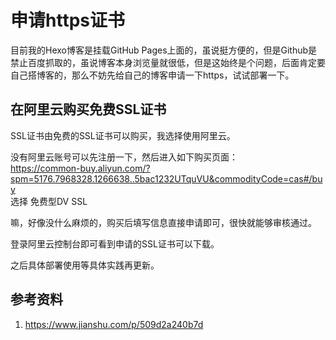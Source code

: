 # 申请https证书
目前我的Hexo博客是挂载GitHub Pages上面的，虽说挺方便的，但是Github是禁止百度抓取的，虽说博客本身浏览量就很低，但是这始终是个问题，后面肯定要自己搭博客的，那么不妨先给自己的博客申请一下https，试试部署一下。

## 在阿里云购买免费SSL证书
SSL证书由免费的SSL证书可以购买，我选择使用阿里云。

没有阿里云账号可以先注册一下，然后进入如下购买页面：  
https://common-buy.aliyun.com/?spm=5176.7968328.1266638..5bac1232UTquVU&commodityCode=cas#/buy  
选择 免费型DV SSL

嘛，好像没什么麻烦的，购买后填写信息直接申请即可，很快就能够审核通过。

登录阿里云控制台即可看到申请的SSL证书可以下载。

之后具体部署使用等具体实践再更新。
## 参考资料
1. https://www.jianshu.com/p/509d2a240b7d
